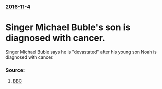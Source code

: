 ### [2016-11-4](/news/2016/11/4/index.md)

# Singer Michael Buble's son is diagnosed with cancer. 

Singer Michael Buble says he is &quot;devastated&quot; after his young son Noah is diagnosed with cancer.


### Source:

1. [BBC](http://www.bbc.com/news/entertainment-arts-37876829)
